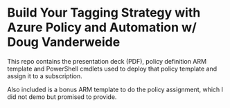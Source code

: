 # Build Your Tagging Strategy with Azure Policy and Automation w/ Doug Vanderweide
This repo contains the presentation deck (PDF), policy definition ARM template and PowerShell cmdlets used to deploy that policy template and assign it to a subscription. 

Also included is a bonus ARM template to do the policy assignment, which I did not demo but promised to provide.
